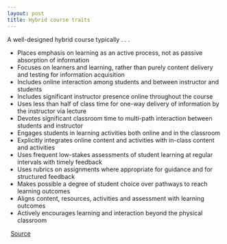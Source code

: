 ```yaml
---
layout: post
title: Hybrid course traits
---
```


A well-designed hybrid course typically . . .

- Places emphasis on learning as an active process, not as passive absorption of information
- Focuses on learners and learning, rather than purely content delivery and testing for information acquisition
- Includes online interaction among students and between instructor and students
- Includes significant instructor presence online throughout the course
- Uses less than half of class time for one-way delivery of information by the instructor via lecture
- Devotes significant classroom time to multi-path interaction between students and instructor
- Engages students in learning activities both online and in the classroom
- Explicitly integrates online content and activities with in-class content and activities
- Uses frequent low-stakes assessments of student learning at regular intervals with timely feedback
- Uses rubrics on assignments where appropriate for guidance and for structured feedback
- Makes possible a degree of student choice over pathways to reach learning outcomes
- Aligns content, resources, activities and assessment with learning outcomes
- Actively encourages learning and interaction beyond the physical classroom

 
[Source](http://oregonstate.edu/ctl/sites/default/files/traits-well-designed-hybrid-course.pdf)
